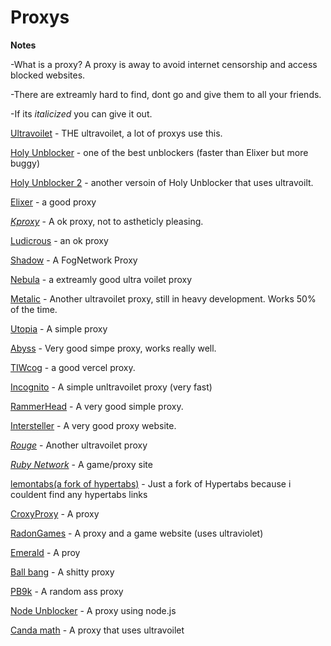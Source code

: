 # Proxys 

**Notes**

-What is a proxy? A proxy is away to avoid internet censorship and access blocked websites. 

-There are extreamly hard to find, dont go and give them to all your friends.

-If its *italicized* you can give it out.
 
[Ultravoilet](https://ionian-electric-pelican.glitch.me/) - THE ultravoilet, a lot of proxys use this.

[Holy Unblocker](https://responsible-silk-celestite.glitch.me) - one of the best unblockers (faster than Elixer but more buggy)

[Holy Unblocker 2](https://provescene.org/) - another versoin of Holy Unblocker that uses ultravoilt.

[Elixer](https://jesus.is-a.win/) - a good proxy

*[Kproxy](https://192.95.4.124/)* - A ok proxy, not to astheticly pleasing. 

[Ludicrous](https://glittery-imaginary-summer.glitch.me/surf) - an ok proxy

[Shadow](https://somber-eggplant-people.glitch.me/) - A FogNetwork Proxy

[Nebula](https://thisismathhomework.onrender.com/) - a extreamly good ultra voilet proxy

[Metalic](https://birdfood.gq/) - Another ultravoilet proxy, still in heavy development. Works 50% of the time.

[Utopia](https://learningprep.xyz/) - A simple proxy

[Abyss](https://panel.redsteedstudios.com/) - Very good simpe proxy, works really well.

[TIWcog](https://starttiw.vercel.app/static/index.html) - a good vercel proxy.

[Incognito](https://incognito-3497.onrender.com/) - A simple unltravoilet proxy (very fast)

[RammerHead](https://www.discoveryeducation.cf/) - A very good simple proxy.

[Intersteller](https://officalvalues.onrender.com/) - A very good proxy website.

*[Rouge](https://lakesidetuition.info/)* - Another ultravoilet proxy

*[Ruby Network](https://rubynetwork.tech/search)* - A game/proxy site

[lemontabs(a fork of hypertabs)](https://lemontabs.onrender.com/) - Just a fork of Hypertabs because i couldent find any hypertabs links

[CroxyProxy](https://www.a.cpfrx.info/) - A proxy

[RadonGames](https://rdg.scythx.cf/) - A proxy and a game website (uses ultraviolet)

[Emerald](https://ill.malmo.cl/) - A proy

[Ball bang](https://math.appnaz.com/) - A shitty proxy

[PB9k](https://synik.gq/) - A random ass proxy

[Node Unblocker](https://science-quizzez.vercel.app/) - A proxy using node.js

[Canda math](https://canadamath.azurewebsites.net/#) - A proxy that uses ultravoilet
